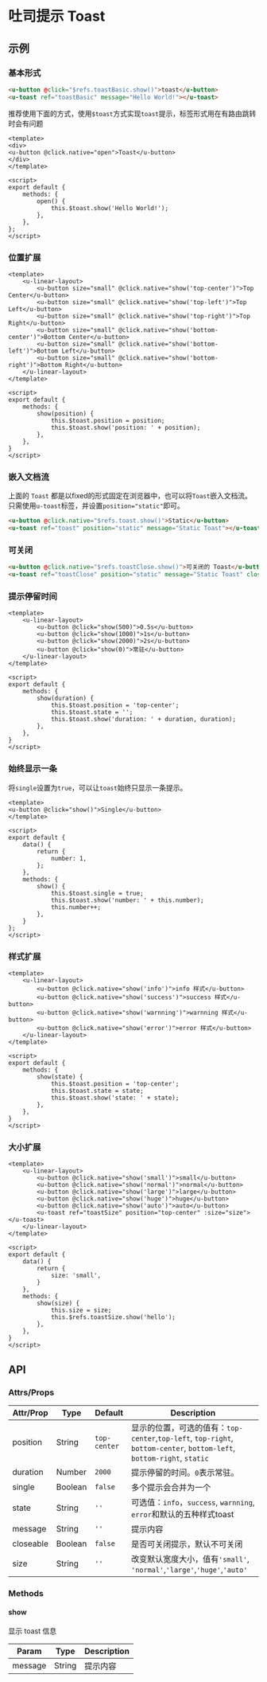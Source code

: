 # 吐司提示 Toast

## 示例
### 基本形式

``` html
<u-button @click="$refs.toastBasic.show()">toast</u-button>
<u-toast ref="toastBasic" message="Hello World!"></u-toast>
```

推荐使用下面的方式，使用`$toast`方式实现`toast`提示，标签形式用在有路由跳转时会有问题

``` vue
<template>
<div>
<u-button @click.native="open">Toast</u-button>
</div>
</template>

<script>
export default {
    methods: {
        open() {
            this.$toast.show('Hello World!');
        },
    },
};
</script>
```

### 位置扩展

``` vue
<template>
    <u-linear-layout>
        <u-button size="small" @click.native="show('top-center')">Top Center</u-button>
        <u-button size="small" @click.native="show('top-left')">Top Left</u-button>
        <u-button size="small" @click.native="show('top-right')">Top Right</u-button>
        <u-button size="small" @click.native="show('bottom-center')">Bottom Center</u-button>
        <u-button size="small" @click.native="show('bottom-left')">Bottom Left</u-button>
        <u-button size="small" @click.native="show('bottom-right')">Bottom Right</u-button>
    </u-linear-layout>
</template>

<script>
export default {
    methods: {
        show(position) {
            this.$toast.position = position;
            this.$toast.show('position: ' + position);
        },
    },
}
</script>
```
### 嵌入文档流

上面的 `Toast` 都是以fixed的形式固定在浏览器中，也可以将`Toast`嵌入文档流。只需使用`u-toast`标签，并设置`position="static"`即可。

``` html
<u-button @click.native="$refs.toast.show()">Static</u-button>
<u-toast ref="toast" position="static" message="Static Toast"></u-toast>
```

### 可关闭

``` html
<u-button @click.native="$refs.toastClose.show()">可关闭的 Toast</u-button>
<u-toast ref="toastClose" position="static" message="Static Toast" closeable></u-toast>
```

### 提示停留时间

``` vue
<template>
    <u-linear-layout>
        <u-button @click="show(500)">0.5s</u-button>
        <u-button @click="show(1000)">1s</u-button>
        <u-button @click="show(2000)">2s</u-button>
        <u-button @click="show(0)">常驻</u-button>
    </u-linear-layout>
</template>

<script>
export default {
    methods: {
        show(duration) {
            this.$toast.position = 'top-center';
            this.$toast.state = '';
            this.$toast.show('duration: ' + duration, duration);
        },
    },
}
</script>
```
### 始终显示一条

将`single`设置为`true`，可以让`toast`始终只显示一条提示。

```vue
<template>
<u-button @click="show()">Single</u-button>
</template>

<script>
export default {
    data() {
        return {
            number: 1,
        };
    },
    methods: {
        show() {
            this.$toast.single = true;
            this.$toast.show('number: ' + this.number);
            this.number++;
        },
    }
};
</script>
```

### 样式扩展

``` vue
<template>
    <u-linear-layout>
        <u-button @click.native="show('info')">info 样式</u-button>
        <u-button @click.native="show('success')">success 样式</u-button>
        <u-button @click.native="show('warnning')">warnning 样式</u-button>
        <u-button @click.native="show('error')">error 样式</u-button>
    </u-linear-layout>
</template>

<script>
export default {
    methods: {
        show(state) {
            this.$toast.position = 'top-center';
            this.$toast.state = state;
            this.$toast.show('state: ' + state);
        },
    },
}
</script>
```

### 大小扩展

``` vue
<template>
    <u-linear-layout>
        <u-button @click.native="show('small')">small</u-button>
        <u-button @click.native="show('normal')">normal</u-button>
        <u-button @click.native="show('large')">large</u-button>
        <u-button @click.native="show('huge')">huge</u-button>
        <u-button @click.native="show('auto')">auto</u-button>
        <u-toast ref="toastSize" position="top-center" :size="size"></u-toast>
    </u-linear-layout>
</template>

<script>
export default {
    data() {
        return {
            size: 'small',
        }
    },
    methods: {
        show(size) {
            this.size = size;
            this.$refs.toastSize.show('hello');
        },
    },
}
</script>
```

## API
### Attrs/Props

| Attr/Prop | Type | Default | Description |
| --------- | ---- | ------- | ----------- |
| position | String | `top-center` | 显示的位置，可选的值有：`top-center`,`top-left`, `top-right`, `bottom-center`, `bottom-left`, `bottom-right`, `static` |
| duration | Number | `2000 `| 提示停留的时间。`0`表示常驻。 |
| single | Boolean | `false` | 多个提示会合并为一个 |
| state | String | `''` | 可选值：`info`，`success`, `warnning`, `error`和默认的五种样式toast |
| message | String | `''` | 提示内容 |
| closeable | Boolean | `false` | 是否可关闭提示，默认不可关闭 |
| size | String | `''` | 改变默认宽度大小，值有`'small'`, `'normal'`,`'large'`,`'huge'`,`'auto'` |

### Methods

#### show

显示 toast 信息

| Param | Type | Description |
| ----- | ---- | ----------- |
| message | String | 提示内容 |
